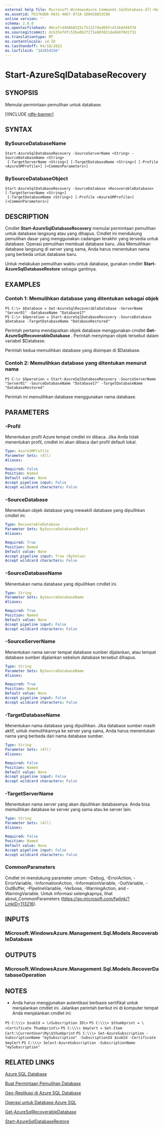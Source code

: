 ```yaml
---
external help file: Microsoft.WindowsAzure.Commands.SqlDatabase.dll-Help.xml
ms.assetid: F63769D6-9A31-4A67-972A-1E0428853C86
online version: ''
schema: 2.0.0
ms.openlocfilehash: 00ce7cd468b8325cf51327ded69fcd13b4d49378
ms.sourcegitcommit: dcb33efdfc53ba0b2f271e883021de84878d1f31
ms.translationtype: MT
ms.contentlocale: id-ID
ms.lasthandoff: 04/18/2022
ms.locfileid: "142654156"
---
```

# Start-AzureSqlDatabaseRecovery

## SYNOPSIS
Memulai permintaan pemulihan untuk database.

[!INCLUDE [rdfe-banner](../../includes/rdfe-banner.md)]

## SYNTAX

### BySourceDatabaseName
```
Start-AzureSqlDatabaseRecovery -SourceServerName <String> -SourceDatabaseName <String>
 [-TargetServerName <String>] [-TargetDatabaseName <String>] [-Profile <AzureSMProfile>] [<CommonParameters>]
```

### BySourceDatabaseObject
```
Start-AzureSqlDatabaseRecovery -SourceDatabase <RecoverableDatabase> [-TargetServerName <String>]
 [-TargetDatabaseName <String>] [-Profile <AzureSMProfile>] [<CommonParameters>]
```

## DESCRIPTION
Cmdlet **Start-AzureSqlDatabaseRecovery** memulai permintaan pemulihan untuk database langsung atau yang dihapus.
Cmdlet ini mendukung pemulihan dasar yang menggunakan cadangan terakhir yang tersedia untuk database.
Operasi pemulihan membuat database baru.
Jika Memulihkan database langsung di server yang sama, Anda harus menentukan nama yang berbeda untuk database baru.

Untuk melakukan pemulihan waktu untuk database, gunakan cmdlet **Start-AzureSqlDatabaseRestore** sebagai gantinya.

## EXAMPLES

### Contoh 1: Memulihkan database yang ditentukan sebagai objek
```
PS C:\> $Database = Get-AzureSqlRecoverableDatabase -ServerName "Server01" -DatabaseName "Database17" 
PS C:\> $Operation = Start-AzureSqlDatabaseRecovery -SourceDatabase $Database -TargetDatabaseName "DatabaseRestored"
```

Perintah pertama mendapatkan objek database menggunakan cmdlet **Get-AzureSqlRecoverableDatabase** .
Perintah menyimpan objek tersebut dalam variabel $Database.

Perintah kedua memulihkan database yang disimpan di $Database.

### Contoh 2: Memulihkan database yang ditentukan menurut nama
```
PS C:\> $Operation = Start-AzureSqlDatabaseRecovery -SourceServerName "Server01" -SourceDatabaseName "Database17" -TargetDatabaseName "DatabaseRestored"
```

Perintah ini memulihkan database menggunakan nama database.

## PARAMETERS

### -Profil
Menentukan profil Azure tempat cmdlet ini dibaca.
Jika Anda tidak menentukan profil, cmdlet ini akan dibaca dari profil default lokal.

```yaml
Type: AzureSMProfile
Parameter Sets: (All)
Aliases: 

Required: False
Position: Named
Default value: None
Accept pipeline input: False
Accept wildcard characters: False
```

### -SourceDatabase
Menentukan objek database yang mewakili database yang dipulihkan cmdlet ini.

```yaml
Type: RecoverableDatabase
Parameter Sets: BySourceDatabaseObject
Aliases: 

Required: True
Position: Named
Default value: None
Accept pipeline input: True (ByValue)
Accept wildcard characters: False
```

### -SourceDatabaseName
Menentukan nama database yang dipulihkan cmdlet ini.

```yaml
Type: String
Parameter Sets: BySourceDatabaseName
Aliases: 

Required: True
Position: Named
Default value: None
Accept pipeline input: False
Accept wildcard characters: False
```

### -SourceServerName
Menentukan nama server tempat database sumber dijalankan, atau tempat database sumber dijalankan sebelum database tersebut dihapus.

```yaml
Type: String
Parameter Sets: BySourceDatabaseName
Aliases: 

Required: True
Position: Named
Default value: None
Accept pipeline input: False
Accept wildcard characters: False
```

### -TargetDatabaseName
Menentukan nama database yang dipulihkan.
Jika database sumber masih aktif, untuk memulihkannya ke server yang sama, Anda harus menentukan nama yang berbeda dari nama database sumber.

```yaml
Type: String
Parameter Sets: (All)
Aliases: 

Required: False
Position: Named
Default value: None
Accept pipeline input: False
Accept wildcard characters: False
```

### -TargetServerName
Menentukan nama server yang akan dipulihkan databasenya.
Anda bisa memulihkan database ke server yang sama atau ke server lain.

```yaml
Type: String
Parameter Sets: (All)
Aliases: 

Required: False
Position: Named
Default value: None
Accept pipeline input: False
Accept wildcard characters: False
```

### CommonParameters
Cmdlet ini mendukung parameter umum: -Debug, -ErrorAction, -ErrorVariable, -InformationAction, -InformationVariable, -OutVariable, -OutBuffer, -PipelineVariable, -Verbose, -WarningAction, and -WarningVariable. Untuk informasi selengkapnya, lihat about_CommonParameters (https://go.microsoft.com/fwlink/?LinkID=113216).

## INPUTS

### Microsoft.WindowsAzure.Management.Sql.Models.RecoverableDatabase

## OUTPUTS

### Microsoft.WindowsAzure.Management.Sql.Models.RecoverDatabaseOperation

## NOTES
* Anda harus menggunakan autentikasi berbasis sertifikat untuk menjalankan cmdlet ini. Jalankan perintah berikut ini di komputer tempat Anda menjalankan cmdlet ini: 

`PS C:\\\> $subId = \<Subscription ID\>`
`PS C:\\\> $thumbprint = \<Certificate Thumbprint\>`
`PS C:\\\> $myCert = Get-Item Cert:\CurrentUser\My\$thumbprint`
`PS C:\\\> Set-AzureSubscription -SubscriptionName "mySubscription" -SubscriptionId $subId -Certificate $myCert`
`PS C:\\\> Select-AzureSubscription -SubscriptionName "mySubscription"`

## RELATED LINKS

[Azure SQL Database](https://azure.microsoft.com/en-us/services/sql-database/)

[Buat Permintaan Pemulihan Database](https://msdn.microsoft.com/en-us/library/dn800986.aspx)

[Geo-Replikasi di Azure SQL Database](https://azure.microsoft.com/en-us/documentation/articles/sql-database-business-continuity-scenarios/)

[Operasi untuk Database Azure SQL](https://msdn.microsoft.com/en-us/library/azure/dn505719.aspx)

[Get-AzureSqlRecoverableDatabase](./Get-AzureSqlRecoverableDatabase.md)

[Start-AzureSqlDatabaseRestore](./Start-AzureSqlDatabaseRestore.md)


